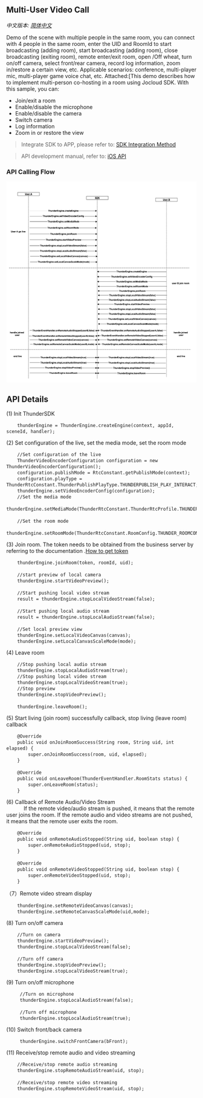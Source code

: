 ## Multi-User Video Call
*中文版本: [简体中文](README.zh.md)*

Demo of the scene with multiple people in the same room, you can connect with 4 people in the same room, enter the UID and RoomId to start broadcasting (adding room), start broadcasting (adding room), close broadcasting (exiting room), remote enter/exit room, open /Off wheat, turn on/off camera, select front/rear camera, record log information, zoom in/restore a certain view, etc. Applicable scenarios: conference, multi-player mic, multi-player game voice chat, etc. Attached:[This demo describes how to implement multi-person co-hosting in a room using Jocloud SDK. With this sample, you can:
- Join/exit a room
- Enable/disable the microphone
- Enable/disable the camera
- Switch camera
- Log information
- Zoom in or restore the view

> Integrate SDK to APP, please refer to: [SDK Integration Method](https://docs.aivacom.com/cloud/cn/product_category/rtc_service/rt_video_interaction/integration_and_start/integration_and_start_ios.html)

> API development manual, refer to: [iOS API](https://docs.aivacom.com/cloud/cn/product_category/rtc_service/rt_video_interaction/api/iOS/v2.8.0/category.html)

### API Calling Flow
![avatar](same_channel.png)

## API Details 

(1) Init ThunderSDK
```
    thunderEngine = ThunderEngine.createEngine(context, appId, sceneId, handler);
```
 
(2) Set configuration of the live, set the media mode, set the room mode
```
    //Set configuration of the live
    ThunderVideoEncoderConfiguration configuration = new ThunderVideoEncoderConfiguration();
    configuration.publishMode = RtcConstant.getPublishMode(context);
    configuration.playType = ThunderRtcConstant.ThunderPublishPlayType.THUNDERPUBLISH_PLAY_INTERACT;
    thunderEngine.setVideoEncoderConfig(configuration);
    //Set the media mode
    thunderEngine.setMediaMode(ThunderRtcConstant.ThunderRtcProfile.THUNDER_PROFILE_DEFAULT);
    
    //Set the room mode
    thunderEngine.setRoomMode(ThunderRtcConstant.RoomConfig.THUNDER_ROOMCONFIG_LIVE);
```

(3) Join room. The token needs to be obtained from the business server by referring to the documentation
.[How to get token](https://docs.aivacom.com/cloud/cn/platform/restful_api/http_auth/http_auth.html)
```
    thunderEngine.joinRoom(token, roomId, uid);

    //start preview of local camera
    thunderEngine.startVideoPreview();
    
    //Start pushing local video stream
    result = thunderEngine.stopLocalVideoStream(false);

    //Start pushing local audio stream
    result = thunderEngine.stopLocalAudioStream(false);

    //Set local preview view  
    thunderEngine.setLocalVideoCanvas(canvas);
    thunderEngine.setLocalCanvasScaleMode(mode);
```

(4) Leave room
```	
    //Stop pushing local audio stream
    thunderEngine.stopLocalAudioStream(true);
    //Stop pushing local video stream
    thunderEngine.stopLocalVideoStream(true);
    //Stop preview
    thunderEngine.stopVideoPreview();
    
    thunderEngine.leaveRoom();
```

(5) Start living (join room) successfully callback, stop living (leave room) callback
```
    @Override
    public void onJoinRoomSuccess(String room, String uid, int elapsed) {
        super.onJoinRoomSuccess(room, uid, elapsed);
    }
    
    @Override
    public void onLeaveRoom(ThunderEventHandler.RoomStats status) {
        super.onLeaveRoom(status);
    }  
```

(6) Callback of Remote Audio/Video Stream <br />
        &emsp;&emsp;&emsp; If the remote video/audio stream is pushed, it means that the remote user joins the room. If the remote audio and video streams are not pushed, it means that the remote user exits the room.
```
    @Override
    public void onRemoteAudioStopped(String uid, boolean stop) {
        super.onRemoteAudioStopped(uid, stop);
    }
     
    @Override
    public void onRemoteVideoStopped(String uid, boolean stop) {
        super.onRemoteVideoStopped(uid, stop);
    }   
```

（7）Remote video stream display
```
    thunderEngine.setRemoteVideoCanvas(canvas);
    thunderEngine.setRemoteCanvasScaleMode(uid,mode);
```

(8) Turn on/off camera
```
    //Turn on camera
    thunderEngine.startVideoPreview();
    thunderEngine.stopLocalVideoStream(false);
    
    //Turn off camera
    thunderEngine.stopVideoPreview();
    thunderEngine.stopLocalVideoStream(true);
```

(9) Turn on/off microphone
```
     //Turn on microphone
     thunderEngine.stopLocalAudioStream(false);
     
     //Turn off microphone
     thunderEngine.stopLocalAudioStream(true);
```
(10) Switch front/back camera
```
     thunderEngine.switchFrontCamera(bFront);
```

(11) Receive/stop remote audio and video streaming
```
    //Receive/stop remote audio streaming
    thunderEngine.stopRemoteAudioStream(uid, stop);

    //Receive/stop remote video streaming
    thunderEngine.stopRemoteVideoStream(uid, stop);
```